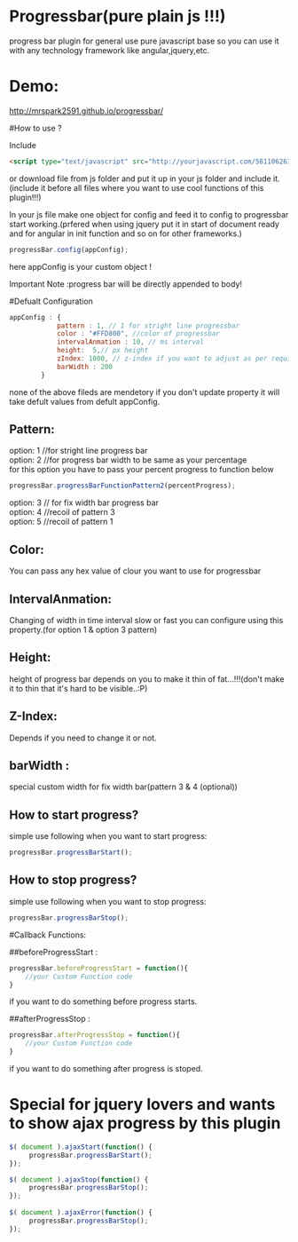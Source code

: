 # Progressbar(pure plain js !!!)
progress bar plugin for general use pure javascript base so you can use it with any technology framework like angular,jquery,etc.

# Demo:
http://mrspark2591.github.io/progressbar/

#How to use ? 

Include 
```html
<script type="text/javascript" src="http://yourjavascript.com/5811062636/progressbar.js"></script>
```
or download file from js folder and put it up in your js folder and include it.(include it before all files where you want to use cool functions of this plugin!!!)

In your js file make one object for config and feed it to config to progressbar start working.(prfered when using jquery put it in start of document ready and for angular in init function and so on for other frameworks.)
```javascript
progressBar.config(appConfig);
```
 here appConfig is your custom object !

Important Note :progress bar will be directly appended to body! 

#Defualt Configuration
```javascript
appConfig : {
            pattern : 1, // 1 for stright line progressbar
            color : "#FFD800", //color of progressbar
            intervalAnmation : 10, // ms interval
            height:  5,// px height
            zIndex: 1000, // z-index if you want to adjust as per requirment  
            barWidth : 200
        }
```
 none of the above fileds are mendetory if you don't update property it will take defult values from defult appConfig.
 
## Pattern:
 option: 1 //for stright line progress bar <br />
 option: 2 //for progress bar width to be same as your percentage <br />
for this option you have to pass your percent progress to function below
```javascript
progressBar.progressBarFunctionPattern2(percentProgress);
```          
 option: 3 // for fix width bar progress bar<br />
 option: 4 //recoil of pattern 3 <br />
 option: 5 //recoil of pattern 1 <br />
## Color:
You can pass any hex value of clour you want to use for progressbar

## IntervalAnmation:
Changing of width in time interval slow or fast you can configure using this property.(for option 1 & option 3 pattern)

## Height:
height of progress bar depends on you to make it thin of fat...!!!(don't make it to thin that it's hard to be visible..:P)

## Z-Index:
Depends if you need to change it or not.

## barWidth : 
special custom width for fix width bar(pattern 3 & 4 (optional))

## How to start progress?
simple use following when you want to start progress:
```javascript
progressBar.progressBarStart(); 
```


## How to stop progress?
simple use following when you want to stop progress:
```javascript
progressBar.progressBarStop(); 
```

#Callback Functions:

##beforeProgressStart :
```javascript
progressBar.beforeProgressStart = function(){
    //your Custom Function code
}
``` 
if you want to do something before progress starts.

##afterProgressStop :
```javascript
progressBar.afterProgressStop = function(){
    //your Custom Function code
}
``` 
if you want to do something after progress is stoped.

# Special for jquery lovers and wants to show ajax progress by this plugin
```javascript
$( document ).ajaxStart(function() {
     progressBar.progressBarStart(); 
});

$( document ).ajaxStop(function() {
     progressBar.progressBarStop(); 
});
		   
$( document ).ajaxError(function() {
     progressBar.progressBarStop(); 
});
```
